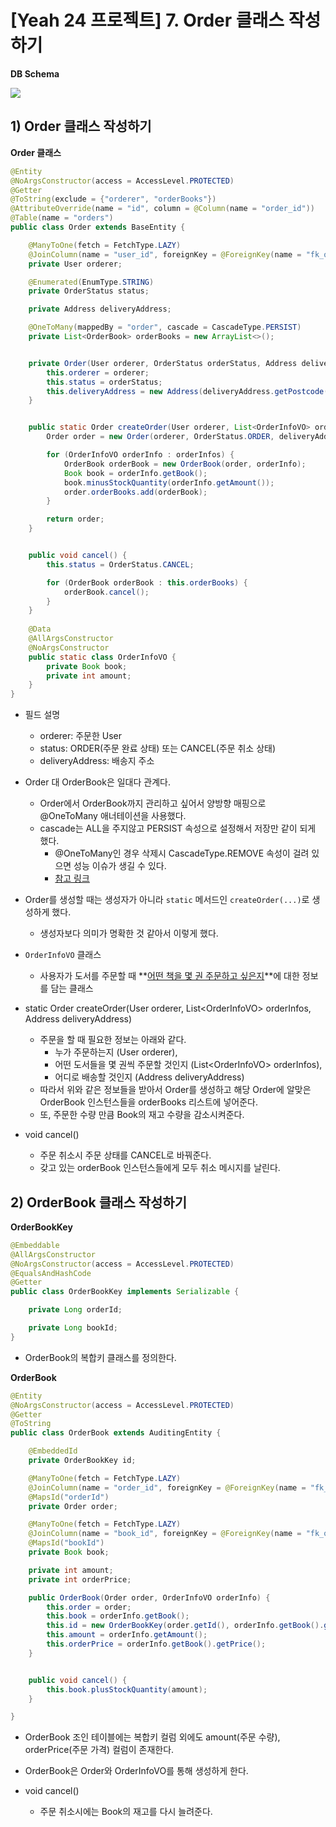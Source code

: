 # [Yeah 24 프로젝트] 7. Order 클래스 작성하기



**DB Schema**

![](https://lh6.googleusercontent.com/4kc35oe9FuGGgx7UezeaRB90cOFG_J_44_Ti8yRFkH3nbfVyXHUkVsbwjdT8kPggZ68CdCPU37n4878y8Ob4iVVTfuQRNASYc7v30LUp2zsR_ZIJQ5D-p-RnVfvg72oam_l-S-hq)





## 1) Order 클래스 작성하기

**Order 클래스**

```java
@Entity
@NoArgsConstructor(access = AccessLevel.PROTECTED)
@Getter
@ToString(exclude = {"orderer", "orderBooks"})
@AttributeOverride(name = "id", column = @Column(name = "order_id"))
@Table(name = "orders")
public class Order extends BaseEntity {

    @ManyToOne(fetch = FetchType.LAZY)
    @JoinColumn(name = "user_id", foreignKey = @ForeignKey(name = "fk_order_to_user"))
    private User orderer;

    @Enumerated(EnumType.STRING)
    private OrderStatus status;

    private Address deliveryAddress;

    @OneToMany(mappedBy = "order", cascade = CascadeType.PERSIST)
    private List<OrderBook> orderBooks = new ArrayList<>();


    private Order(User orderer, OrderStatus orderStatus, Address deliveryAddress) {
        this.orderer = orderer;
        this.status = orderStatus;
        this.deliveryAddress = new Address(deliveryAddress.getPostcode(), deliveryAddress.getRoadAddr(), deliveryAddress.getJibunAddr(), deliveryAddress.getDetailAddr(), deliveryAddress.getExtraAddr());
    }


    public static Order createOrder(User orderer, List<OrderInfoVO> orderInfos, Address deliveryAddress) {
        Order order = new Order(orderer, OrderStatus.ORDER, deliveryAddress);

        for (OrderInfoVO orderInfo : orderInfos) {
            OrderBook orderBook = new OrderBook(order, orderInfo);
            Book book = orderInfo.getBook();
            book.minusStockQuantity(orderInfo.getAmount());
            order.orderBooks.add(orderBook);
        }

        return order;
    }


    public void cancel() {
        this.status = OrderStatus.CANCEL;

        for (OrderBook orderBook : this.orderBooks) {
            orderBook.cancel();
        }
    }
    
    @Data
    @AllArgsConstructor
    @NoArgsConstructor
    public static class OrderInfoVO {
        private Book book;
        private int amount;
    }
}
```

- 필드 설명
  - orderer: 주문한 User
  - status: ORDER(주문 완료 상태) 또는 CANCEL(주문 취소 상태)
  - deliveryAddress: 배송지 주소



- Order 대 OrderBook은 일대다 관계다. 
  - Order에서 OrderBook까지 관리하고 싶어서 양방향 매핑으로 @OneToMany 애너테이션을 사용했다.
  - cascade는 ALL을 주지않고 PERSIST 속성으로 설정해서 저장만 같이 되게 했다.
    - @OneToMany인 경우 삭제시 CascadeType.REMOVE 속성이 걸려 있으면 성능 이슈가 생길 수 있다. 
    - [참고 링크](https://thorben-janssen.com/avoid-cascadetype-delete-many-assocations/)
- Order를 생성할 때는 생성자가 아니라 `static` 메서드인 `createOrder(...)`로 생성하게 했다.
  - 생성자보다 의미가 명확한 것 같아서 이렇게 했다.



- `OrderInfoVO` 클래스
  - 사용자가 도서를 주문할 때 **<u>어떤 책을 몇 권 주문하고 싶은지</u>**에 대한 정보를 담는 클래스



- static Order createOrder(User orderer, List\<OrderInfoVO> orderInfos, Address deliveryAddress)
  - 주문을 할 때 필요한 정보는 아래와 같다.
    - 누가 주문하는지 (User orderer),
    - 어떤 도서들을 몇 권씩 주문할 것인지 (List\<OrderInfoVO> orderInfos),
    - 어디로 배송할 것인지 (Address deliveryAddress)
  - 따라서 위와 같은 정보들을 받아서 Order를 생성하고 해당 Order에 알맞은 OrderBook 인스턴스들을 orderBooks 리스트에 넣어준다. 
  - 또, 주문한 수량 만큼 Book의 재고 수량을 감소시켜준다.



- void cancel() 

  - 주문 취소시 주문 상태를 CANCEL로 바꿔준다.
  - 갖고 있는 orderBook 인스턴스들에게 모두 취소 메시지를 날린다.

  



## 2) OrderBook 클래스 작성하기

**OrderBookKey**

```java
@Embeddable
@AllArgsConstructor
@NoArgsConstructor(access = AccessLevel.PROTECTED)
@EqualsAndHashCode
@Getter
public class OrderBookKey implements Serializable {

    private Long orderId;

    private Long bookId;
}
```

- OrderBook의 복합키 클래스를 정의한다.



**OrderBook**

```java
@Entity
@NoArgsConstructor(access = AccessLevel.PROTECTED)
@Getter
@ToString
public class OrderBook extends AuditingEntity {

    @EmbeddedId
    private OrderBookKey id;

    @ManyToOne(fetch = FetchType.LAZY)
    @JoinColumn(name = "order_id", foreignKey = @ForeignKey(name = "fk_order_book_to_order"))
    @MapsId("orderId")
    private Order order;

    @ManyToOne(fetch = FetchType.LAZY)
    @JoinColumn(name = "book_id", foreignKey = @ForeignKey(name = "fk_order_book_to_book"))
    @MapsId("bookId")
    private Book book;

    private int amount;
    private int orderPrice;

    public OrderBook(Order order, OrderInfoVO orderInfo) {
        this.order = order;
        this.book = orderInfo.getBook();
        this.id = new OrderBookKey(order.getId(), orderInfo.getBook().getId());
        this.amount = orderInfo.getAmount();
        this.orderPrice = orderInfo.getBook().getPrice();
    }


    public void cancel() {
        this.book.plusStockQuantity(amount);
    }

}
```

- OrderBook 조인 테이블에는 복합키 컬럼 외에도 amount(주문 수량), orderPrice(주문 가격) 컬럼이 존재한다.



- OrderBook은 Order와 OrderInfoVO를 통해 생성하게 한다.

  

- void cancel()
  - 주문 취소시에는 Book의 재고를 다시 늘려준다. 





